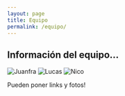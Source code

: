 ```yaml
---
layout: page
title: Equipo
permalink: /equipo/
---
```


## Información del equipo...

 <style>
  background
img {
    width: 150px;
    height: 200px;
}
</style>

![Juanfra](/assets/Juanfra.jpg) ![Lucas](/assets/Lucas.jpg) ![Nico](/assets/Nico.jpg)

Pueden poner links y fotos!

